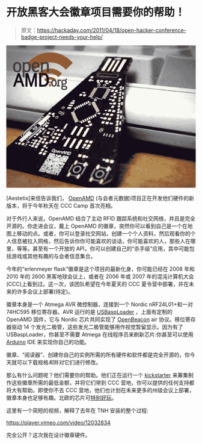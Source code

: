 # 开放黑客大会徽章项目需要你的帮助！

> 原文：<https://hackaday.com/2011/04/18/open-hacker-conference-badge-project-needs-your-help/>

![](img/ea87f308f111ec7d39d3667bb4ef1c7d.png "OpenAMD Badge PCB")

[Aestetix]来信告诉我们， [OpenAMD](http://openamd.org) (与会者元数据)项目正在开发他们硬件的新版本，将于今年秋天在 CCC Camp 首次亮相。

对于外行人来说，OpenAMD 结合了主动 RFID 跟踪系统和社交网络，并且是完全开源的。你走进会议，戴上 OpenAMD 的徽章，突然你可以看到自己是一个在地图上移动的点。或者，你可以登录社交网站，创建一个个人资料，然后观看你的个人信息被拉入网格，然后告诉你你可能喜欢的谈话，你可能喜欢的人，那些人在哪里，等等。甚至有一个开放的 API，你可以创建自己的“杀手级”应用，其中可能包括游戏或其他有趣的与会者信息集合。

今年的“erlenmeyer flask”徽章是这个项目的最新化身，你可能已经在 2008 年和 2010 年的 2600 黑客地球会议上，或者在 2006 年或 2007 年的混沌计算机大会(CCC)上看到过。这一次，该团队希望在今年夏天的 CCC 夏令营中部署，并在未来的许多会议上部署(待定)。

徽章本身是一个 Atmega AVR 微控制器，连接到一个 Nordic nRF24L01+和一对 74HC595 移位寄存器。AVR 运行的是 [USBaspLoader](http://www.obdev.at/products/vusb/usbasploader.html) ，上面有定制的 OpenAMD 固件，它与 Nordic 芯片共同实现了 [OpenBeacon](http://www.openbeacon.org/) air 协议。移位寄存器驱动 14 个发光二极管，这些发光二极管能够用作视觉暂留显示。因为有了 USBaspLoader，你甚至不需要 Atmega 在线程序员来刷新芯片:你甚至可以使用 [Arduino](http://hackaday.com/tag/arduino/) IDE 来实现你自己的功能。

徽章、“阅读器”、创建你自己的实例所需的所有硬件和软件都是完全开源的，你今天就可以下载规格*和*并对它们进行修改。

那么有什么问题呢？他们需要你的帮助。他们正在运行一个 [kickstarter](http://www.kickstarter.com/projects/1742965716/openamd-open-source-location-tracking-and-social-n) 来筹集制作这些徽章所需的最低金额，并将它们带到 CCC 营地，你可以提供的任何支持都将大有帮助。即使你不去 CCC 营地，他们也计划在未来更多的州级会议上部署，徽章本身也足够有趣。北欧的芯片可[特别好玩](http://goodfet.sourceforge.net/clients/goodfet.nrf/)。

这里有一个简短的视频，解释了去年在 TNH 安装的整个过程:

<https://player.vimeo.com/video/12032834>

</div> <p>完全公开？这次我在设计徽章硬件。</p> </body> </html>